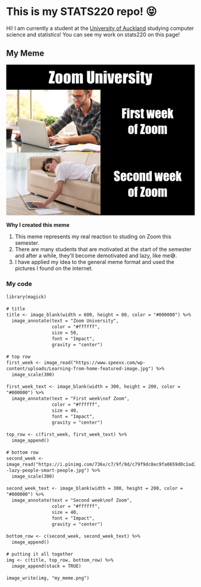 # This is my STATS220 repo! 😝
Hi! I am currently a student at the [University of Auckland](https://www.auckland.ac.nz/) studying computer science and statistics! You can see my work on stats220 on this page!
## My Meme
![](my_meme.png)

**Why I created this meme**
1. This meme represents my real reaction to studing on Zoom this semester.
2. There are many students that are motivated at the start of the semester and after a while, they'll become demotivated and lazy, like me😅.
3. I have applied my idea to the general meme format and used the pictures I found on the internet.


### My code
```{r}
library(magick)

# title
title <- image_blank(width = 600, height = 80, color = "#000000") %>%
  image_annotate(text = "Zoom University",
                 color = "#ffffff",
                 size = 50,
                 font = "Impact",
                 gravity = "center")

# top row
first_week <- image_read("https://www.speexx.com/wp-content/uploads/Learning-from-home-featured-image.jpg") %>%
  image_scale(300)

first_week_text <- image_blank(width = 300, height = 200, color = "#000000") %>%
  image_annotate(text = "First week\nof Zoom",
                 color = "#ffffff",
                 size = 40,
                 font = "Impact",
                 gravity = "center")

top_row <- c(first_week, first_week_text) %>%
  image_append()

# bottom row
second_week <- image_read("https://i.pinimg.com/736x/c7/9f/9d/c79f9dc8ec9fa0659d0c1ad286817422--lazy-people-smart-people.jpg") %>%
  image_scale(300)

second_week_text <- image_blank(width = 300, height = 200, color = "#000000") %>%
  image_annotate(text = "Second week\nof Zoom",
                 color = "#ffffff",
                 size = 40,
                 font = "Impact",
                 gravity = "center")

bottom_row <- c(second_week, second_week_text) %>%
  image_append()

# putting it all together
img <- c(title, top_row, bottom_row) %>%
  image_append(stack = TRUE)

image_write(img, "my_meme.png")
```
